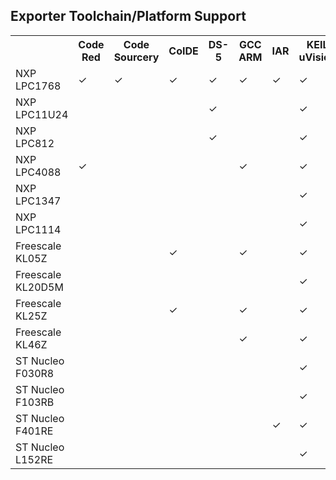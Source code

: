 Exporter Toolchain/Platform Support
-----------------------------------

<table>
  <tr>
    <th></th>
    <th>Code Red</th>
    <th>Code Sourcery</th>
    <th>CoIDE</th>
    <th>DS-5</th>
    <th>GCC ARM</th>
    <th>IAR</th>
    <th>KEIL uVision</th>
  </tr>
  <tr>
    <td>NXP LPC1768</td>
    <td>&#10003;</td>
    <td>&#10003;</td>
    <td>&#10003;</td>
    <td>&#10003;</td>
    <td>&#10003;</td>
    <td>&#10003;</td>
    <td>&#10003;</td>
  </tr>
  <tr>
    <td>NXP LPC11U24</td>
    <td></td>
    <td></td>
    <td></td>
    <td>&#10003;</td>
    <td></td>
    <td></td>
    <td>&#10003;</td>
  </tr>
  <tr>
    <td>NXP LPC812</td>
    <td></td>
    <td></td>
    <td></td>
    <td>&#10003;</td>
    <td></td>
    <td></td>
    <td>&#10003;</td>
  </tr>
  <tr>
    <td>NXP LPC4088</td>
    <td>&#10003;</td>
    <td></td>
    <td></td>
    <td></td>
    <td>&#10003;</td>
    <td></td>
    <td>&#10003;</td>
  </tr>
  <tr>
    <td>NXP LPC1347</td>
    <td></td>
    <td></td>
    <td></td>
    <td></td>
    <td></td>
    <td></td>
    <td>&#10003;</td>
  </tr>
  <tr>
    <td>NXP LPC1114</td>
    <td></td>
    <td></td>
    <td></td>
    <td></td>
    <td></td>
    <td></td>
    <td>&#10003;</td>
  </tr>
  <tr>
    <td>Freescale KL05Z</td>
    <td></td>
    <td></td>
    <td>&#10003;</td>
    <td></td>
    <td>&#10003;</td>
    <td></td>
    <td>&#10003;</td>
  </tr>
  <tr>
    <td>Freescale KL20D5M</td>
    <td></td>
    <td></td>
    <td></td>
    <td></td>
    <td></td>
    <td></td>
    <td>&#10003;</td>
  </tr>
  <tr>
    <td>Freescale KL25Z</td>
    <td></td>
    <td></td>
    <td>&#10003;</td>
    <td></td>
    <td>&#10003;</td>
    <td></td>
    <td>&#10003;</td>
  </tr>
  <tr>
    <td>Freescale KL46Z</td>
    <td></td>
    <td></td>
    <td></td>
    <td></td>
    <td>&#10003;</td>
    <td></td>
    <td>&#10003;</td>
  </tr>
  <tr>
    <td>ST Nucleo F030R8</td>
    <td></td>
    <td></td>
    <td></td>
    <td></td>
    <td></td>
    <td></td>
    <td>&#10003;</td>
  </tr>
  <tr>
    <td>ST Nucleo F103RB</td>
    <td></td>
    <td></td>
    <td></td>
    <td></td>
    <td></td>
    <td></td>
    <td>&#10003;</td>
  </tr>
  <tr>
    <td>ST Nucleo F401RE</td>
    <td></td>
    <td></td>
    <td></td>
    <td></td>
    <td></td>
    <td>&#10003;</td>
    <td>&#10003;</td>
  </tr>
  <tr>
    <td>ST Nucleo L152RE</td>
    <td></td>
    <td></td>
    <td></td>
    <td></td>
    <td></td>
    <td></td>
    <td>&#10003;</td>
  </tr>
</table>
